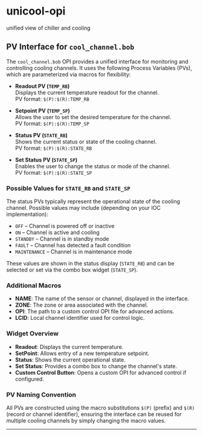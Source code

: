 # unicool-opi
unified view of chiller and cooling 


## PV Interface for `cool_channel.bob`

The `cool_channel.bob` OPI provides a unified interface for monitoring and controlling cooling channels. It uses the following Process Variables (PVs), which are parameterized via macros for flexibility:

- **Readout PV (`TEMP_RB`)**  
  Displays the current temperature readout for the channel.  
  PV format: `$(P):$(R):TEMP_RB`

- **Setpoint PV (`TEMP_SP`)**  
  Allows the user to set the desired temperature for the channel.  
  PV format: `$(P):$(R):TEMP_SP`

- **Status PV (`STATE_RB`)**  
  Shows the current status or state of the cooling channel.  
  PV format: `$(P):$(R):STATE_RB`

- **Set Status PV (`STATE_SP`)**  
  Enables the user to change the status or mode of the channel.  
  PV format: `$(P):$(R):STATE_SP`

### Possible Values for `STATE_RB` and `STATE_SP`

The status PVs typically represent the operational state of the cooling channel. Possible values may include (depending on your IOC implementation):

- `OFF` – Channel is powered off or inactive
- `ON` – Channel is active and cooling
- `STANDBY` – Channel is in standby mode
- `FAULT` – Channel has detected a fault condition
- `MAINTENANCE` – Channel is in maintenance mode

These values are shown in the status display (`STATE_RB`) and can be selected or set via the combo box widget (`STATE_SP`).

### Additional Macros

- **NAME**: The name of the sensor or channel, displayed in the interface.
- **ZONE**: The zone or area associated with the channel.
- **OPI**: The path to a custom control OPI file for advanced actions.
- **LCID**: Local channel identifier used for control logic.

### Widget Overview

- **Readout**: Displays the current temperature.
- **SetPoint**: Allows entry of a new temperature setpoint.
- **Status**: Shows the current operational state.
- **Set Status**: Provides a combo box to change the channel's state.
- **Custom Control Button**: Opens a custom OPI for advanced control if configured.

### PV Naming Convention

All PVs are constructed using the macro substitutions `$(P)` (prefix) and `$(R)` (record or channel identifier), ensuring the interface can be reused for multiple cooling channels by simply changing the macro values.

---

